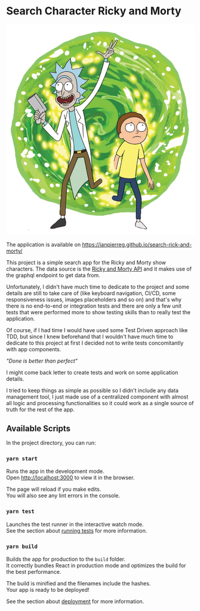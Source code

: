 # Search Character Ricky and Morty

![Ricky and Morty coming out of a green portal](src/images/empty.png)

The application is available on https://ianpierreg.github.io/search-rick-and-morty/

This project is a simple search app for the Ricky and Morty show characters. The data source is the [Ricky and Morty API](https://rickandmortyapi.com) 
and it makes use of the graphql endpoint to get data from.

Unfortunately, I didn't have much time to dedicate to the project and some details are still to take care of (like keyboard navigation, CI/CD, some responsiveness issues, images placeholders and so on)
and that's why there is no end-to-end or integration tests 
and there are only a few unit tests that were performed more to show testing skills than to really test the application.

Of course, if I had time I would have used some Test Driven approach like TDD, but since I knew beforehand that I wouldn't have much time
to dedicate to this project at first I decided not to write tests concomitantly with app components. 

<em>"Done is better than perfect"</em>

I might come back letter to create tests and work on some application details.

I tried to keep things as simple as possible so I didn't include any data management tool, 
I just made use of a centralized component with almost all logic and processing functionalities
so it could work as a single source of truth for the rest of the app.
## Available Scripts

In the project directory, you can run:

### `yarn start`

Runs the app in the development mode.\
Open [http://localhost:3000](http://localhost:3000) to view it in the browser.

The page will reload if you make edits.\
You will also see any lint errors in the console.

### `yarn test`

Launches the test runner in the interactive watch mode.\
See the section about [running tests](https://facebook.github.io/create-react-app/docs/running-tests) for more information.

### `yarn build`

Builds the app for production to the `build` folder.\
It correctly bundles React in production mode and optimizes the build for the best performance.

The build is minified and the filenames include the hashes.\
Your app is ready to be deployed!

See the section about [deployment](https://facebook.github.io/create-react-app/docs/deployment) for more information.